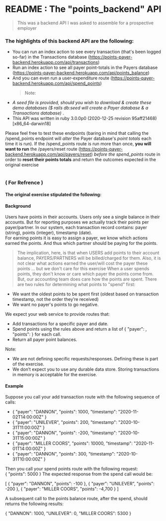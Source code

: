 # README : The "points_backend" API

> This was a backend API I was asked to assemble for a prospective employer

### The highlights of this backend API are the following:

- You can run an index action to see every transaction (that's been logged so-far) in the Transactions database (https://points-payer-backend.herokuapp.com/api/transactions)
- Run an index action to see all payer point-totals in the Payers database (https://points-payer-backend.herokuapp.com/api/points_balance)
- And you can even run a user-expenditure route (https://points-payer-backend.herokuapp.com/api/spend_points)
  > Note:
- _A seed file is provided, should you wish to download & create these demo databases ($ rails db:seed will create a Payer database & a Transactions database)_ .
- This API was written in ruby 3.0.0p0 (2020-12-25 revision 95aff21468) [x86_64-darwin18]

Please feel free to test these endpoints (baring in mind that calling the /spend_points endpoint will _alter_ the Payer database's _point totals_ each time it is run). If the /spend_points route is run more than once, **you will want to run** the /payers/reset route (https://points-payer-backend.herokuapp.com/api/payers/reset) *before the spend_points* route in order to **reset their points totals** and return the outcomes expected in the original exercise

#

### ( For Refrence )

#### The original exercise stipulated the following:

#### Background

Users have points in their accounts. Users only see a single balance in their accounts. But for reporting purposes we actually track their points per payer/partner. In our system, each transaction record contains: ​payer​ (string), ​points​ (integer), ​timestamp​ (date).  
For earning points it is easy to assign a payer, we know which actions earned the points. And thus which partner should be paying for the points.

> The implication, here, is that when USERS add points to their account balance, PAYERS/PARTNERS will be billed/charged for them.
> Also, it is not clear what actions earned the user/will cost the payer these points … but we don't care for this exercise
> When a user spends points, they don't know or care which payer the points come from. But, our accounting team does care how the points are spent. There are two rules for determining what points to "spend" first:

- We want the oldest points to be spent first (oldest based on transaction timestamp, not the order they’re received)
- We want no payer's points to go negative.

We expect your web service to provide routes that:

- Add transactions for a specific payer and date.
- Spend points using the rules above and return a list of ​{ "payer": <string>, "points": <integer> }​ for each call.
- Return all payer point balances.

Note:

- We are not defining specific requests/responses. Defining these is part of the exercise.
- We don’t expect you to use any durable data store. Storing transactions in memory is acceptable for the exercise.

#### Example

Suppose you call your add transaction route with the following sequence of calls:

- { "payer": "DANNON", "points": 1000, "timestamp": "2020-11-02T14:00:00Z" }
- { "payer": "UNILEVER", "points": 200, "timestamp": "2020-10-31T11:00:00Z" }
- { "payer": "DANNON", "points": -200, "timestamp": "2020-10-31T15:00:00Z" }
- { "payer": "MILLER COORS", "points": 10000, "timestamp": "2020-11-01T14:00:00Z" }
- { "payer": "DANNON", "points": 300, "timestamp": "2020-10-31T10:00:00Z" }

Then you call your spend points route with the following request:  
{ "points": 5000 }
The expected response from the spend call would be:

[
{ "payer": "DANNON", "points": -100 },
{ "payer": "UNILEVER", "points": -200 },
{ "payer": "MILLER COORS", "points": -4,700 }
]

A subsequent call to the points balance route, after the spend, should returns the following results:

{
"DANNON": 1000,
"UNILEVER": 0,
"MILLER COORS": 5300
}
